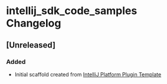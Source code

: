 <!-- Keep a Changelog guide -> https://keepachangelog.com -->

# intellij_sdk_code_samples Changelog

## [Unreleased]
### Added
- Initial scaffold created from [IntelliJ Platform Plugin Template](https://github.com/JetBrains/intellij-platform-plugin-template)

